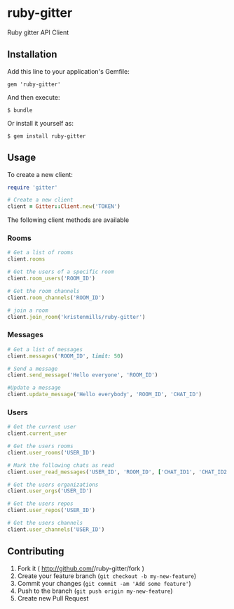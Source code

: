 # ruby-gitter

Ruby gitter API Client

## Installation

Add this line to your application's Gemfile:

    gem 'ruby-gitter'

And then execute:

    $ bundle

Or install it yourself as:

    $ gem install ruby-gitter

## Usage

To create a new client:

```ruby
require 'gitter'

# Create a new client
client = Gitter::Client.new('TOKEN')
```

The following client methods are available

### Rooms

```ruby
# Get a list of rooms
client.rooms

# Get the users of a specific room
client.room_users('ROOM_ID')

# Get the room channels
client.room_channels('ROOM_ID')

# join a room
client.join_room('kristenmills/ruby-gitter')
```

### Messages

```ruby
# Get a list of messages
client.messages('ROOM_ID', limit: 50)

# Send a message
client.send_message('Hello everyone', 'ROOM_ID')

#Update a message
client.update_message('Hello everybody', 'ROOM_ID', 'CHAT_ID')
```

### Users

```ruby
# Get the current user
client.current_user

# Get the users rooms
client.user_rooms('USER_ID')

# Mark the following chats as read
client.user_read_messages('USER_ID', 'ROOM_ID', ['CHAT_ID1', 'CHAT_ID2'])

# Get the users organizations
client.user_orgs('USER_ID')

# Get the users repos
client.user_repos('USER_ID')

# Get the users channels
client.user_channels('USER_ID')
```


## Contributing

1. Fork it ( http://github.com/<my-github-username>/ruby-gitter/fork )
2. Create your feature branch (`git checkout -b my-new-feature`)
3. Commit your changes (`git commit -am 'Add some feature'`)
4. Push to the branch (`git push origin my-new-feature`)
5. Create new Pull Request
